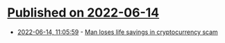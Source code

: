 # [Published on 2022-06-14](index.md)

* [2022-06-14, 11:05:59](https://news.ycombinator.com/item?id=31737226) - [Man loses life savings in cryptocurrency scam](https://www.bbc.com/news/uk-northern-ireland-61789747)

